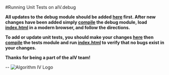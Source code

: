 #Running Unit Tests on aIV.debug

**All updates to the debug module should be added [here](https://github.com/imaginate/algorithmIV-javascript-debugger/tree/master/tests/pre-compiled-debug) first. After new changes have been added simply [compile](https://github.com/imaginate/algorithmIV-javascript-debugger/blob/master/compile/compile-commands.txt) the debug module, load [index.html](https://github.com/imaginate/algorithmIV-javascript-debugger/blob/master/tests/index.html) in a modern browser, and follow the directions.**

**To add or update unit tests, you should make your changes [here](https://github.com/imaginate/algorithmIV-javascript-debugger/tree/master/tests/pre-compiled-tests) then [compile](https://github.com/imaginate/algorithmIV-javascript-debugger/blob/master/compile/compile-commands.txt) the tests module and run [index.html](https://github.com/imaginate/algorithmIV-javascript-debugger/blob/master/tests/index.html) to verify that no bugs exist in your changes.**

**Thanks for being a part of the aIV team!**

--
![Algorithm IV Logo](http://www.algorithmiv.com/images/aIV-logo.png)
